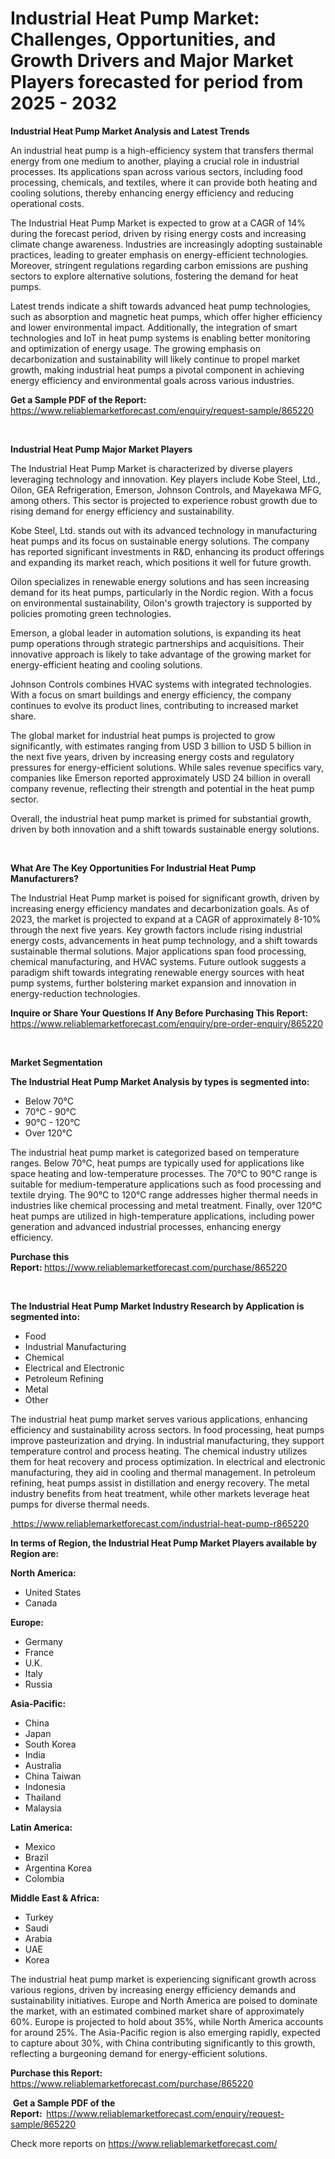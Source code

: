 <p><h1>Industrial Heat Pump Market: Challenges, Opportunities, and Growth Drivers and Major Market Players forecasted for period from 2025 - 2032</h1></p><p><strong>Industrial Heat Pump Market Analysis and Latest Trends</strong></p>
<p><p>An industrial heat pump is a high-efficiency system that transfers thermal energy from one medium to another, playing a crucial role in industrial processes. Its applications span across various sectors, including food processing, chemicals, and textiles, where it can provide both heating and cooling solutions, thereby enhancing energy efficiency and reducing operational costs.</p><p>The Industrial Heat Pump Market is expected to grow at a CAGR of 14% during the forecast period, driven by rising energy costs and increasing climate change awareness. Industries are increasingly adopting sustainable practices, leading to greater emphasis on energy-efficient technologies. Moreover, stringent regulations regarding carbon emissions are pushing sectors to explore alternative solutions, fostering the demand for heat pumps.</p><p>Latest trends indicate a shift towards advanced heat pump technologies, such as absorption and magnetic heat pumps, which offer higher efficiency and lower environmental impact. Additionally, the integration of smart technologies and IoT in heat pump systems is enabling better monitoring and optimization of energy usage. The growing emphasis on decarbonization and sustainability will likely continue to propel market growth, making industrial heat pumps a pivotal component in achieving energy efficiency and environmental goals across various industries.</p></p>
<p><strong>Get a Sample PDF of the Report:&nbsp;</strong> <a href="https://www.reliablemarketforecast.com/enquiry/request-sample/865220?utm_campaign=2260&utm_medium=2&utm_source=Github&utm_content=ia&utm_term=18022025&utm_id=industrial-heat-pump">https://www.reliablemarketforecast.com/enquiry/request-sample/865220</a></p>
<p>&nbsp;</p>
<p><strong>Industrial Heat Pump Major Market Players</strong></p>
<p><p>The Industrial Heat Pump Market is characterized by diverse players leveraging technology and innovation. Key players include Kobe Steel, Ltd., Oilon, GEA Refrigeration, Emerson, Johnson Controls, and Mayekawa MFG, among others. This sector is projected to experience robust growth due to rising demand for energy efficiency and sustainability.</p><p>Kobe Steel, Ltd. stands out with its advanced technology in manufacturing heat pumps and its focus on sustainable energy solutions. The company has reported significant investments in R&D, enhancing its product offerings and expanding its market reach, which positions it well for future growth.</p><p>Oilon specializes in renewable energy solutions and has seen increasing demand for its heat pumps, particularly in the Nordic region. With a focus on environmental sustainability, Oilon's growth trajectory is supported by policies promoting green technologies.</p><p>Emerson, a global leader in automation solutions, is expanding its heat pump operations through strategic partnerships and acquisitions. Their innovative approach is likely to take advantage of the growing market for energy-efficient heating and cooling solutions.</p><p>Johnson Controls combines HVAC systems with integrated technologies. With a focus on smart buildings and energy efficiency, the company continues to evolve its product lines, contributing to increased market share.</p><p>The global market for industrial heat pumps is projected to grow significantly, with estimates ranging from USD 3 billion to USD 5 billion in the next five years, driven by increasing energy costs and regulatory pressures for energy-efficient solutions. While sales revenue specifics vary, companies like Emerson reported approximately USD 24 billion in overall company revenue, reflecting their strength and potential in the heat pump sector.</p><p>Overall, the industrial heat pump market is primed for substantial growth, driven by both innovation and a shift towards sustainable energy solutions.</p></p>
<p>&nbsp;</p>
<p><strong>What Are The Key Opportunities For Industrial Heat Pump Manufacturers?</strong></p>
<p><p>The Industrial Heat Pump market is poised for significant growth, driven by increasing energy efficiency mandates and decarbonization goals. As of 2023, the market is projected to expand at a CAGR of approximately 8-10% through the next five years. Key growth factors include rising industrial energy costs, advancements in heat pump technology, and a shift towards sustainable thermal solutions. Major applications span food processing, chemical manufacturing, and HVAC systems. Future outlook suggests a paradigm shift towards integrating renewable energy sources with heat pump systems, further bolstering market expansion and innovation in energy-reduction technologies.</p></p>
<p><strong>Inquire or Share Your Questions If Any Before Purchasing This Report:</strong> <a href="https://www.reliablemarketforecast.com/enquiry/pre-order-enquiry/865220?utm_campaign=2260&utm_medium=2&utm_source=Github&utm_content=ia&utm_term=18022025&utm_id=industrial-heat-pump">https://www.reliablemarketforecast.com/enquiry/pre-order-enquiry/865220</a></p>
<p>&nbsp;</p>
<p><strong>Market Segmentation</strong></p>
<p><strong>The Industrial Heat Pump Market Analysis by types is segmented into:</strong></p>
<p><ul><li>Below 70°C</li><li>70°C - 90°C</li><li>90°C - 120°C</li><li>Over 120°C</li></ul></p>
<p><p>The industrial heat pump market is categorized based on temperature ranges. Below 70°C, heat pumps are typically used for applications like space heating and low-temperature processes. The 70°C to 90°C range is suitable for medium-temperature applications such as food processing and textile drying. The 90°C to 120°C range addresses higher thermal needs in industries like chemical processing and metal treatment. Finally, over 120°C heat pumps are utilized in high-temperature applications, including power generation and advanced industrial processes, enhancing energy efficiency.</p></p>
<p><strong>Purchase this Report:&nbsp;</strong><a href="https://www.reliablemarketforecast.com/purchase/865220?utm_campaign=2260&utm_medium=2&utm_source=Github&utm_content=ia&utm_term=18022025&utm_id=industrial-heat-pump">https://www.reliablemarketforecast.com/purchase/865220</a></p>
<p>&nbsp;</p>
<p><strong>The Industrial Heat Pump Market Industry Research by Application is segmented into:</strong></p>
<p><ul><li>Food</li><li>Industrial Manufacturing</li><li>Chemical</li><li>Electrical and Electronic</li><li>Petroleum Refining</li><li>Metal</li><li>Other</li></ul></p>
<p><p>The industrial heat pump market serves various applications, enhancing efficiency and sustainability across sectors. In food processing, heat pumps improve pasteurization and drying. In industrial manufacturing, they support temperature control and process heating. The chemical industry utilizes them for heat recovery and process optimization. In electrical and electronic manufacturing, they aid in cooling and thermal management. In petroleum refining, heat pumps assist in distillation and energy recovery. The metal industry benefits from heat treatment, while other markets leverage heat pumps for diverse thermal needs.</p></p>
<p><a href="https://www.reliablemarketforecast.com/industrial-heat-pump-r865220?utm_campaign=2260&utm_medium=2&utm_source=Github&utm_content=ia&utm_term=18022025&utm_id=industrial-heat-pump">&nbsp;https://www.reliablemarketforecast.com/industrial-heat-pump-r865220</a></p>
<p><strong>In terms of Region, the Industrial Heat Pump Market Players available by Region are:</strong></p>
<p>
    <p> <strong> North America: </strong>
        <ul>
            <li>United States</li>
            <li>Canada</li>
        </ul>
        </p> 
    <p> <strong> Europe: </strong>
        <ul>
            <li>Germany</li>
            <li>France</li>
            <li>U.K.</li>
            <li>Italy</li>
            <li>Russia</li>
        </ul>
        </p> 
    <p> <strong> Asia-Pacific: </strong>
        <ul>
            <li>China</li>
            <li>Japan</li>
            <li>South Korea</li>
            <li>India</li>
            <li>Australia</li>
            <li>China Taiwan</li>
            <li>Indonesia</li>
            <li>Thailand</li>
            <li>Malaysia</li>
        </ul>
        </p> 
    <p> <strong> Latin America: </strong>
        <ul>
            <li>Mexico</li>
            <li>Brazil</li>
            <li>Argentina Korea</li>
            <li>Colombia</li>
        </ul>
        </p> 
    <p> <strong> Middle East & Africa: </strong>
        <ul>
            <li>Turkey</li>
            <li>Saudi</li>
            <li>Arabia</li>
            <li>UAE</li>
            <li>Korea</li>
        </ul>
    </p>
    </p>
<p><p>The industrial heat pump market is experiencing significant growth across various regions, driven by increasing energy efficiency demands and sustainability initiatives. Europe and North America are poised to dominate the market, with an estimated combined market share of approximately 60%. Europe is projected to hold about 35%, while North America accounts for around 25%. The Asia-Pacific region is also emerging rapidly, expected to capture about 30%, with China contributing significantly to this growth, reflecting a burgeoning demand for energy-efficient solutions.</p></p>
<p><strong>Purchase this Report: </strong><a href="https://www.reliablemarketforecast.com/purchase/865220?utm_campaign=2260&utm_medium=2&utm_source=Github&utm_content=ia&utm_term=18022025&utm_id=industrial-heat-pump">https://www.reliablemarketforecast.com/purchase/865220</a></p>
<p>&nbsp;<strong>Get a Sample PDF of the Report:&nbsp;&nbsp;</strong><a href="https://www.reliablemarketforecast.com/enquiry/request-sample/865220?utm_campaign=2260&utm_medium=2&utm_source=Github&utm_content=ia&utm_term=18022025&utm_id=industrial-heat-pump">https://www.reliablemarketforecast.com/enquiry/request-sample/865220</a></p>
<p><strong></strong></p>
<p>Check more reports on <a href="https://www.reliablemarketforecast.com/?utm_campaign=2260&utm_medium=2&utm_source=Github&utm_content=ia&utm_term=18022025&utm_id=industrial-heat-pump">https://www.reliablemarketforecast.com/</a></p>